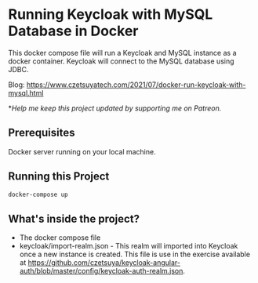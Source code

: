 # Running Keycloak with MySQL Database in Docker

This docker compose file will run a Keycloak and MySQL instance as a docker container. Keycloak will connect to the MySQL database using JDBC.

Blog: https://www.czetsuyatech.com/2021/07/docker-run-keycloak-with-mysql.html

**Help me keep this project updated by supporting me on Patreon.*

## Prerequisites

Docker server running on your local machine.

## Running this Project

```sh
docker-compose up
```

## What's inside the project?

 - The docker compose file
 - keycloak/import-realm.json - This realm will imported into Keycloak once a new instance is created. This file is use in the exercise available at https://github.com/czetsuya/keycloak-angular-auth/blob/master/config/keycloak-auth-realm.json.
